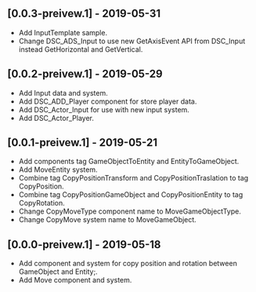 ## [0.0.3-preivew.1] - 2019-05-31
- Add InputTemplate sample.
- Change DSC_ADS_Input to use new GetAxisEvent API from DSC_Input instead GetHorizontal and GetVertical.

## [0.0.2-preivew.1] - 2019-05-29
- Add Input data and system.
- Add DSC_ADD_Player component for store player data.
- Add DSC_Actor_Input for use with new input system.
- Add DSC_Actor_Player.

## [0.0.1-preivew.1] - 2019-05-21
- Add components tag GameObjectToEntity and EntityToGameObject.
- Add MoveEntity system.
- Combine tag CopyPositionTransform and CopyPositionTraslation to tag CopyPosition.
- Combine tag CopyPositionGameObject and CopyPositionEntity to tag CopyRotation.
- Change CopyMoveType component name to MoveGameObjectType.
- Change CopyMove system name to MoveGameObject.

## [0.0.0-preivew.1] - 2019-05-18
- Add component and system for copy position and rotation between GameObject and Entity;.
- Add Move component and system.